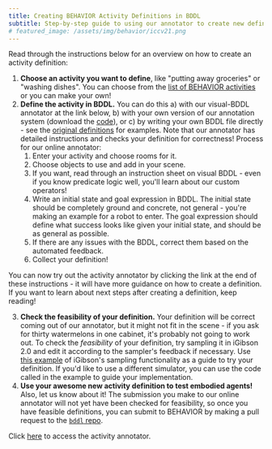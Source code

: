 ```yaml
---
title: Creating BEHAVIOR Activity Definitions in BDDL
subtitle: Step-by-step guide to using our annotator to create new definitions for benchmarking embodied agents. 
# featured_image: /assets/img/behavior/iccv21.png
---
```


<!-- 1. **Define the activity.** Decide on an activity - either choose from the [BEHAVIOR activity list](https://behavior.stanford.edu/behavior-gallery/activity.html) or make up your own. Define the activity with our visual-BDDL annotator at the link below, with your own version of our annotation system (download the [code](https://github.com/StanfordVL/behavior-activity-annotator)), or write the BDDL directly - see the [original definitions](https://github.com/StanfordVL/bddl/tree/master/bddl/activity_definitions) for examples. Check if the definition fits in one or more simulator scenes by attempting sampling. 
2. **Sample the initial state into a scene.** Turn the symbolic BDDL initial state into a concrete physical state by sampling objects in the simulator scene such that they satisfy your initial condition. This can be done programmatically, scene-agnostically, and with potentially infinite variation by giving your BDDL definition as input to the [iGibson](https://github.com/StanfordVL/iGibson) sampling functionality. 
3. **Run your activity.** Initialize the agent and run the simulator, using BDDL goal checking functionality to track progress at every simulator step. 

Click [here](https://stanfordvl.github.io/behavior-activity-annotation/) to access the activity annotator. -->


Read through the instructions below for an overview on how to create an activity definition:
1. **Choose an activity you want to define**, like "putting away groceries" or "washing dishes". You can choose from the [list of BEHAVIOR activities](https://behavior.stanford.edu/behavior-gallery/activity.html) or you can make your own!
2. **Define the activity in BDDL.** You can do this a) with our visual-BDDL annotator at the link below, b) with your own version of our annotation system (download the [code](https://github.com/StanfordVL/behavior-activity-annotator)), or c) by writing your own BDDL file directly - see the [original definitions](https://github.com/StanfordVL/bddl/tree/master/bddl/activity_definitions) for examples. Note that our annotator has detailed instructions and checks your definition for correctness! Process for our online annotator:
    1. Enter your activity and choose rooms for it.
    2. Choose objects to use and add in your scene.
    3. If you want, read through an instruction sheet on visual BDDL - even if you know predicate logic well, you'll learn about our custom operators!
    4. Write an initial state and goal expression in BDDL. The initial state should be completely ground and concrete, not general - you're making an example for a robot to enter. The goal expression should define what success looks like given your initial state, and should be as general as possible. 
    5. If there are any issues with the BDDL, correct them based on the automated feedback.
    6. Collect your definition!

 You can now try out the activity annotator by clicking the link at the end of these instructions - it will have more guidance on how to create a definition. If you want to learn about next steps after creating a definition, keep reading! 

3. **Check the feasibility of your definition.** Your definition will be correct coming out of our annotator, but it might not fit in the scene - if you ask for thirty watermelons in one cabinet, it's probably not going to work out. To check the *feasibility* of your definition, try sampling it in iGibson 2.0 and edit it according to the sampler's feedback if necessary. Use [this example](https://github.com/StanfordVL/iGibson) of iGibson's sampling functionality as a guide to try your definition. If you'd like to use a different simulator, you can use the code called in the example to guide your implementation. 
4. **Use your awesome new activity definition to test embodied agents!** Also, let us know about it! The submission you make to our online annotator will not yet have been checked for feasibility, so once you have feasible definitions, you can submit to BEHAVIOR by making a pull request to the [`bddl` repo](https://github.com/StanfordVL/bddl/tree/master/bddl/activity_definitions).  
    

Click [here](https://stanfordvl.github.io/behavior-activity-annotation/) to access the activity annotator.

<!-- ## How to add a custom object 
For new activities and new definitions of existing activities, you may want to add new objects that don't yet exist in the BEHAVIOR Object Database. This can be done in TODO steps: 
### In the `bddl` repo 
1. Match your object to the [WordNet synset]() that best defines it. 
2. Select which properties apply to it from the following list: 
```
breakable
burnable
coldSource
cookable
dustyable
freezable
heatSource      # generates heat (e.g. microwave, stove)
liquid
openable
perishable
screwable
stainable
sliceable
slicer          # can slice a sliceable item (e.g. knife)
soakable        # can *become* wet 
timeSetable     
toggleable      # can be toggled on/off 
```
3. Add the following entry to [`bddl/utils/synsets_to_filtered_properties.json`](https://github.com/StanfordVL/bddl/blob/master/utils/synsets_to_filtered_properties.json):
```
"your_synset": {
    "your_property1": {},
    "your_property2": {},
    ...
    "your_property3": {}
}
```
If `cookable` or `burnable` are properties of your object, the property dict should include the cook/burn temperature. Example:
```
"your_synset": {
    "cookable": {"cook_temperature": your_cook_temp_float},
    "burnable": {"burn_temperature": your_burn_temp_float}
}
```
**The following steps assume that you are using iGibson 2.0:**
4. Edit [`bddl/utils/prune_object_property.py`](https://github.com/StanfordVL/bddl/blob/master/utils/prune_object_property.py) so that your synset is included in the pruned lists for each property. 
5. Run `python prune_object_property.py`. Check that your synset and its properties are in [`bddl/utils/synsets_to_filtered_properties_pruned_igibson.json`](https://github.com/StanfordVL/bddl/blob/master/utils/synsets_to_filtered_properties_pruned_igibson.json). If not, check your work on steps 3 and 4. 

### In the `iGibson` repo 
1.  -->
